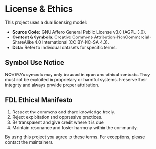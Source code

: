 # License & Ethics

This project uses a dual licensing model:

- **Source Code:** GNU Affero General Public License v3.0 (AGPL-3.0).
- **Content & Symbols:** Creative Commons Attribution-NonCommercial-ShareAlike 4.0 International (CC BY-NC-SA 4.0).
- **Data:** Refer to individual datasets for specific terms.

## Symbol Use Notice

NOVEYA’s symbols may only be used in open and ethical contexts. They must not be exploited in proprietary or harmful systems. Preserve their integrity and always provide proper attribution.

## FDL Ethical Manifesto

1. Respect the commons and share knowledge freely.
2. Reject exploitation and oppressive practices.
3. Be transparent and give credit where it is due.
4. Maintain resonance and foster harmony within the community.

By using this project you agree to these terms. For exceptions, please contact the maintainers.
